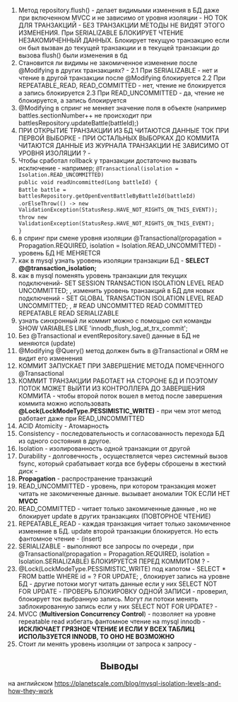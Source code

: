 1. Метод repository.flush() - делает видимыми изменения в БД даже при включенном MVCC и не зависимо от уровня изоляции - НО ТОК ДЛЯ ТРАНЗАКЦИЙ - БЕЗ ТРАНЗАКЦИИ МЕТОДЫ НЕ ВИДЯТ ЭТОГО ИЗМЕНЕНИЯ. При SERIALIZABLE БЛОКИРУЕТ ЧТЕНИЕ НЕЗАКОМИЧЕННЫЙ ДАННЫХ. 
     Блокирует текущую транзакцию если он был вызван до текущей транзакции и в текущей транзакции до вызова flush() были изменения в бд 
2. Становится ли видимы не закомиченное изменение после @Modifying в других транзакциях? - 
   2.1 При SERIALIZABLE - нет и чтение в другой транзакции после @Modifying  блокируется
   2.2 При REPEATABLE_READ, READ_COMMITTED - нет, чтение не блокируется а запись блокируется
   2.3 При  READ_UNCOMMITTED - да, чтение не блокируется, а запись блокируется 
3. @Modifying в спринг не меняет значение поля в объекте (например battles.sectionNumber++ не происходит при battlesRepository.updateBattle(battleId);)
4. ПРИ ОТКРЫТИЕ ТРАНЗАКЦИИ ИЗ БД ЧИТАЮТСЯ ДАННЫЕ ТОК ПРИ ПЕРВОЙ ВЫБОРКЕ - ПРИ ОСТАЛЬНЫХ ВЫБОРКАХ ДО КОММИТА ЧИТАЮТСЯ ДАННЫЕ ИЗ ЖУРНАЛА ТРАНЗАКЦИИ НЕ ЗАВИСИМО ОТ УРОВНЯ ИЗОЛЯЦИИ ? - 
5. Чтобы сработал rollback у транзакции достаточно вызвать исключение - например; 
       `@Transactional(isolation = Isolation.READ_UNCOMMITTED)`  
        `public void readUncommitted(Long battleId) {`  
         `Battle battle = battlesRepository.getOpenEventBattleByBattleId(battleId)`  
            `.orElseThrow(() -> new ValidationException(StatusResp.HAVE_NOT_RIGHTS_ON_THIS_EVENT));`  
       `throw new ValidationException(StatusResp.HAVE_NOT_RIGHTS_ON_THIS_EVENT);`  
        `}`
6. в спринг при смене уровня изоляции @Transactional(propagation = Propagation.REQUIRED, isolation = Isolation.READ_UNCOMMITTED) - уровень БД НЕ МЕНЯЕТСЯ
7. как в mysql узнать уровень изоляции транзакции БД - **SELECT @@transaction_isolation;**
8. как в mysql  поменять уровень транзакции для текущих подключений- SET SESSION TRANSACTION ISOLATION LEVEL READ UNCOMMITTED; , изменить уровень транзакций в БД для новых подключений - SET GLOBAL TRANSACTION ISOLATION LEVEL READ UNCOMMITTED; ,  # READ UNCOMMITTED  READ COMMITTED  REPEATABLE READ  SERIALIZABLE 
9. узнать синхронный ли коммит можно с помощью скл команды SHOW VARIABLES LIKE 'innodb_flush_log_at_trx_commit'; 
10. Без @Transactional и eventRepository.save() данные в БД не меняются (update)
11. @Modifying @Query() метод должен быть в @Transactional и ORM не видит его изменения 
12. КОММИТ ЗАПУСКАЕТ ПРИ ЗАВЕРШЕНИЕ МЕТОДА ПОМЕЧЕННОГО @Transactional 
13. КОММИТ ТРАНЗАКЦИИ РАБОТАЕТ НА СТОРОНЕ БД И ПОЭТОМУ ПОТОК МОЖЕТ ВЫЙТИ ИЗ КОНТРОЛЛЕРА ДО ЗАВЕРШЕНИЯ КОММИТА - чтобы второй поток вошел в метод после завершения коммита можно использовать **@Lock(LockModeType.PESSIMISTIC_WRITE)** - при чем этот метод работает даже при READ_UNCOMMITTED 
14. ACID Atomicity - Атомарность
15. Consistency - последовательность и согласованность перехода БД из одного состояния в другое.
16. Isolation - изолированность одной транзакции от другой
17. Durability - долговечность , осуществляется через системный вызов fsync, который срабатывает когда все буферы сброшены в жесткий диск -
18. **Propagation**  - распространение транзакций 
19. READ_UNCOMMITTED - уровень, при котором транзакция может читать не закомиченные данные. вызывает аномалии ТОК ЕСЛИ НЕТ **MVCC**  
20. READ_COMMITTED - читает только закомиченные данные , но не блокирует update в других транзакциях (ПОВТОРНОЕ ЧТЕНИЕ)
21. REPEATABLE_READ - каждая транзакция читает только закомиченное изменение в БД. update второй транзакции блокируется. Но есть фантомное чтение - (insert) 
22. SERIALIZABLE - выполняют все запросы по очереди , при @Transactional(propagation = Propagation.REQUIRED, isolation = Isolation.SERIALIZABLE) БЛОКИРУЕТСЯ ПЕРЕД КОММИТОМ ? -
23. @Lock(LockModeType.PESSIMISTIC_WRITE) под капотом - SELECT * FROM battle WHERE id = ? FOR UPDATE; ,  блокирует запись на уровне БД - другие потоки могут читать данные если у них SELECT NOT FOR UPDATE - ПРОВЕРЬ БЛОКИРОВКУ ОДНОЙ ЗАПИСИ - проверил, блокирует ток выбранную запись. Могут ли потоки менять заблокированную запись если у них SELECT NOT FOR UPDATE? - 
24. MVCC (**Multiversion Concurrency Control**) - позволяет на уровне repeatable read избегать фантомное чтение на mysql innodb - **ИСКЛЮЧАЕТ ГРЯЗНОЕ ЧТЕНИЕ И ЕСЛИ У ВСЕХ ТАБЛИЦ ИСПОЛЬЗУЕТСЯ INNODB, ТО ОНО НЕ ВОЗМОЖНО**
25. Стоит ли менять уровень изоляции от запроса к запросу - 


  <center><h2><b>Выводы</b></h2></center>




на английском https://planetscale.com/blog/mysql-isolation-levels-and-how-they-work 

